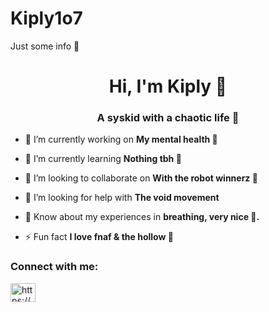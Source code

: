 # Kiply1o7
Just some info 🌺
<h1 align="center">Hi, I'm Kiply 🦪</h1>
<h3 align="center">A syskid with a chaotic life 🍓</h3>

- 🔭 I’m currently working on **My mental health 🍭**

- 🌱 I’m currently learning **Nothing tbh 🍥**

- 👯 I’m looking to collaborate on **With the robot winnerz 🍡**

- 🤝 I’m looking for help with **The void movement**

- 📄 Know about my experiences in **breathing, very nice 🍫.**

- ⚡ Fun fact **I love fnaf & the hollow 🍰**

<h3 align="left">Connect with me:</h3>
<p align="left">
<a href="https://www.youtube.com/c/https://www.youtube.com/@georgemarinov5770" target="blank"><img align="center" src="https://raw.githubusercontent.com/rahuldkjain/github-profile-readme-generator/master/src/images/icons/Social/youtube.svg" alt="https://www.youtube.com/@georgemarinov5770" height="30" width="40" /></a>
</p>
